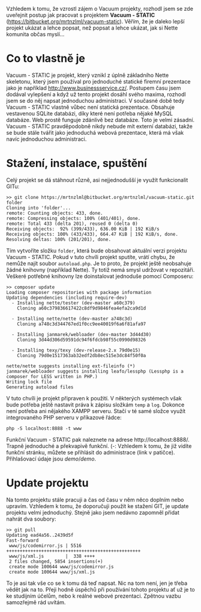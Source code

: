 Vzhledem k tomu, že vzrostl zájem o Vacuum projekty, rozhodl jsem se zde uveřejnit postup jak pracovat s projektem **Vacuum - STATIC** (https://bitbucket.org/mrtnzlml/vacuum-static). Věřím, že je daleko lepší projekt ukázat a lehce popsat, než popsat a lehce ukázat, jak si Nette komunita občas myslí...

# Co to vlastně je

Vacuum - STATIC je projekt, který vznikl z úplně základního Nette skeletonu, který jsem používal pro jednoduché statické firemní prezentace jako je například http://www.businessservice.cz/. Postupem času jsem dodával vylepšení a když už tento projekt dosáhl svého maxima, rozhodl jsem se do něj napsat jednoduchou administraci. V současné době tedy Vacuum - STATIC vlastně vůbec není statická prezentace. Obsahuje vestavenou SQLite databázi, díky které není potřeba nějaké MySQL databáze. Web prostě funguje zdánlivě bez databáze. Toto je velmi zásadní. Vacuum - STATIC pravděpodobně nikdy nebude mít externí databázi, takže se bude stále tvářit jako jednoduchá webová prezentace, která má však navíc jednoduchou administraci.

# Stažení, instalace, spuštění

Celý projekt se dá stáhnout různě, asi nejjednodušší je využít funkcionalit GITu:

```
>> git clone https://mrtnzlml@bitbucket.org/mrtnzlml/vacuum-static.git folder
Cloning into 'folder'...
remote: Counting objects: 433, done.
remote: Compressing objects: 100% (401/401), done.
remote: Total 433 (delta 201), reused 0 (delta 0)
Receiving objects:  92% (399/433), 636.00 KiB | 192 KiB/s
Receiving objects: 100% (433/433), 664.47 KiB | 192 KiB/s, done.
Resolving deltas: 100% (201/201), done.
```

Tím vytvoříte složku `folder`, která bude obsahovat aktuální verzi projektu Vacuum - STATIC. Pokud v tuto chvíli projekt sputíte, vrátí chybu, že nemůže najít soubor `autoload.php`. Je to proto, že projekt ještě neobsahuje žádné knihovny (například Nette). Ty totiž nemá smysl udržovat v repozitáři. Veškeré potřebné knihovny lze doinstalovat jednoduše pomocí Composeru:

```
>> composer update
Loading composer repositories with package information
Updating dependencies (including require-dev)
  - Installing nette/tester (dev-master a60c379)
    Cloning a60c379836617422c8df9d9846fea4efa2ca9d1d

  - Installing nette/nette (dev-master a748c3d)
    Cloning a748c3d344767ed1f0cc9ee40019f6a6f81afa97

  - Installing janmarek/webloader (dev-master 3d44d30)
    Cloning 3d44d306d59591dc94f6fdcb98f55c0990d98326

  - Installing texy/texy (dev-release-2.x 79d0e15)
    Cloning 79d0e1517363ab32edf2db8ec515e3dc84f50f0a

nette/nette suggests installing ext-fileinfo (*)
janmarek/webloader suggests installing leafo/lessphp (Lessphp is a composer for LESS written in PHP.)
Writing lock file
Generating autoload files
```

V tuto chvíli je projekt připraven k použití. V některých systémech však bude potřeba ještě nastavit práva k zápisu složkám `temp` a `log`. Dokonce není potřeba ani nějakého XAMPP serveru. Stačí v té samé složce využít integrovaného PHP serveru v příkazové řádce:

```
php -S localhost:8888 -t www
```

Funkční Vacuum - STATIC pak naleznete na adrese http://localhost:8888/. Trapně jednoduché a překvapivě funkční. (-: Vzhledem k tomu, že již vidíte funkční stránku, můžete se přihlásit do administrace (link v patičce). Přihlašovací údaje jsou *demo*/*demo*.

# Update projektu

Na tomto projektu stále pracuji a čas od času v něm něco doplním nebo upravím. Vzhledem k tomu, že doporučuji použít ke stažení GIT, je update projektu velmi jednoduchý. Stejně jako jsem nedávno zapomněl přidat nahrát dva soubory:

```
>> git pull
Updating ead4a56..2439d5f
Fast-forward
 www/js/codemirror.js | 5516 ++++++++++++++++++++++++++++++++++++++++++++++++++
 www/js/xml.js        |  338 ++++
 2 files changed, 5854 insertions(+)
 create mode 100644 www/js/codemirror.js
 create mode 100644 www/js/xml.js
```

To je asi tak vše co se k tomu dá teď napsat. Nic na tom není, jen je třeba vědět jak na to. Přeji hodně úspěchů při používání tohoto projektu ať už je to ke studijním účelům, nebo k reálné webové prezentaci. Zpětnou vazbu samozřejmě rád uvítám.